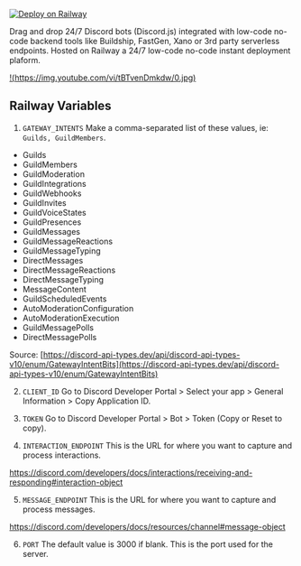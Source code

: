 [![Deploy on Railway](https://railway.app/button.svg)](https://railway.app/template/xyquaG?referralCode=RDF68R)

Drag and drop 24/7 Discord bots (Discord.js) integrated with low-code no-code backend tools like Buildship, FastGen, Xano or 3rd party serverless endpoints. Hosted on Railway a 24/7 low-code no-code instant deployment plaform.

[!(https://img.youtube.com/vi/tBTvenDmkdw/0.jpg)](https://youtu.be/tBTvenDmkdw?si=Ztot8vaZdPb4LzyO "How to Make a Drag & Drop 24/7 Discord Bot (Railway, Buildship)")

## Railway Variables

1. `GATEWAY_INTENTS`
Make a comma-separated list of these values, ie: `Guilds, GuildMembers`.

- Guilds
- GuildMembers
- GuildModeration
- GuildIntegrations
- GuildWebhooks
- GuildInvites
- GuildVoiceStates
- GuildPresences
- GuildMessages
- GuildMessageReactions
- GuildMessageTyping
- DirectMessages
- DirectMessageReactions
- DirectMessageTyping
- MessageContent
- GuildScheduledEvents
- AutoModerationConfiguration
- AutoModerationExecution
- GuildMessagePolls
- DirectMessagePolls

Source: [https://discord-api-types.dev/api/discord-api-types-v10/enum/GatewayIntentBits](https://discord-api-types.dev/api/discord-api-types-v10/enum/GatewayIntentBits)

2. `CLIENT_ID`
Go to Discord Developer Portal > Select your app > General Information > Copy Application ID.

3. `TOKEN`
Go to Discord Developer Portal > Bot > Token (Copy or Reset to copy).

4. `INTERACTION_ENDPOINT`
This is the URL for where you want to capture and process interactions.

[https://discord.com/developers/docs/interactions/receiving-and-responding#interaction-object
](https://discord.com/developers/docs/interactions/receiving-and-responding#interaction-object)   

5. `MESSAGE_ENDPOINT`
This is the URL for where you want to capture and process messages.

[https://discord.com/developers/docs/resources/channel#message-object
](https://discord.com/developers/docs/resources/channel#message-object
)

6. `PORT`
The default value is 3000 if blank. This is the port used for the server.
